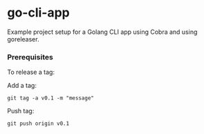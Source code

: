 # go-cli-app

Example project setup for a Golang CLI app using Cobra and using goreleaser.

### Prerequisites

To release a tag:

Add a tag:
```shell
git tag -a v0.1 -m "message"
```

Push tag:
```shell
git push origin v0.1
```


